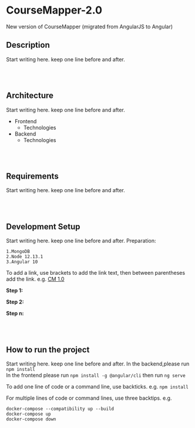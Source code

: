 # CourseMapper-2.0
New version of CourseMapper (migrated from AngularJS to Angular)

## Description

Start writing here. keep one line before and after.

<br>
<br>

## Architecture

Start writing here. keep one line before and after.
- Frontend
    - Technologies
- Backend
    - Technologies

<br>
<br>

## Requirements

Start writing here. keep one line before and after.

<br>
<br>

## Development Setup

Start writing here. keep one line before and after.
Preparation: 
```
1.MongoDB
2.Node 12.13.1
3.Angular 10
```

To add a link, use brackets to add the link text, then between parentheses add the link. e.g. [CM 1.0](https://github.com/ude-soco/CourseMapper)

**Step 1:**

**Step 2:** 

**Step n:**

<br>
<br>

## How to run the project

Start writing here. keep one line before and after.
In the backend,please run `npm install` 
<br>
In the frontend please run  `npm install -g @angular/cli`  then run `ng serve`



To add one line of code or a command line, use backticks. e.g. `npm install`

For multiple lines of code or command lines, use three backtips. e.g. 

```
docker-compose --compatibility up --build
docker-compose up
docker-compose down
```




